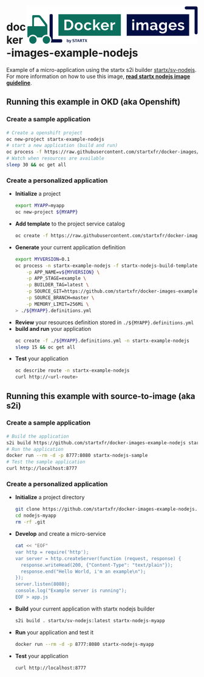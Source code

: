 <img align="right" src="https://raw.githubusercontent.com/startxfr/docker-images/master/travis/logo-small.svg?sanitize=true">

# docker-images-example-nodejs


Example of a micro-application using the startx s2i builder [startx/sv-nodejs](https://hub.docker.com/r/startx/sv-nodejs). 
For more information on how to use this image, **[read startx nodejs image guideline](https://github.com/startxfr/docker-images/blob/master/Services/nodejs/README.md)**.

## Running this example in OKD (aka Openshift)

### Create a sample application

```bash
# Create a openshift project
oc new-project startx-example-nodejs
# start a new application (build and run)
oc process -f https://raw.githubusercontent.com/startxfr/docker-images/master/Services/nodejs/openshift-template-build.yml -p APP_NAME=myapp | oc create -f -
# Watch when resources are available
sleep 30 && oc get all
```

### Create a personalized application

- **Initialize** a project
  ```bash
  export MYAPP=myapp
  oc new-project ${MYAPP}
  ```
- **Add template** to the project service catalog
  ```bash
  oc create -f https://raw.githubusercontent.com/startxfr/docker-images/master/Services/nodejs/openshift-template-build.yml -n startx-example-nodejs
  ```
- **Generate** your current application definition
  ```bash
  export MYVERSION=0.1
  oc process -n startx-example-nodejs -f startx-nodejs-build-template \
      -p APP_NAME=v${MYVERSION} \
      -p APP_STAGE=example \
      -p BUILDER_TAG=latest \
      -p SOURCE_GIT=https://github.com/startxfr/docker-images-example-nodejs.git \
      -p SOURCE_BRANCH=master \
      -p MEMORY_LIMIT=256Mi \
  > ./${MYAPP}.definitions.yml
  ```
- **Review** your resources definition stored in `./${MYAPP}.definitions.yml`
- **build and run** your application
  ```bash
  oc create -f ./${MYAPP}.definitions.yml -n startx-example-nodejs
  sleep 15 && oc get all
  ```
- **Test** your application
  ```bash
  oc describe route -n startx-example-nodejs
  curl http://<url-route>
  ```

## Running this example with source-to-image (aka s2i)

### Create a sample application

```bash
# Build the application
s2i build https://github.com/startxfr/docker-images-example-nodejs startx/sv-nodejs startx-nodejs-sample
# Run the application
docker run --rm -d -p 8777:8080 startx-nodejs-sample
# Test the sample application
curl http://localhost:8777
```

### Create a personalized application

- **Initialize** a project directory
  ```bash
  git clone https://github.com/startxfr/docker-images-example-nodejs.git nodejs-myapp
  cd nodejs-myapp
  rm -rf .git
  ```
- **Develop** and create a micro-service
  ```bash
  cat << "EOF"
  var http = require('http');
  var server = http.createServer(function (request, response) {
    response.writeHead(200, {"Content-Type": "text/plain"});
    response.end("Hello World, i'm an example\n");
  });
  server.listen(8080);
  console.log("Example server is running");
  EOF > app.js
  ```
- **Build** your current application with startx nodejs builder
  ```bash
  s2i build . startx/sv-nodejs:latest startx-nodejs-myapp
  ```
- **Run** your application and test it
  ```bash
  docker run --rm -d -p 8777:8080 startx-nodejs-myapp
  ```
- **Test** your application
  ```bash
  curl http://localhost:8777
  ```
